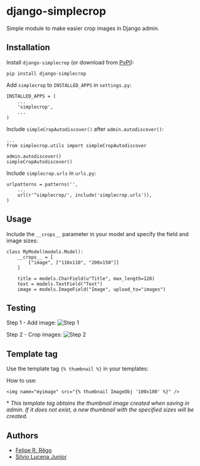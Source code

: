 
django-simplecrop
================

Simple module to make easier crop images in Django admin.


Installation
-----------------------------------
Install ``django-simplecrop`` (or download from [PyPI](http://pypi.python.org/pypi/django-simplecrop/ "Download from PyPI")):

    pip install django-simplecrop

Add ``simplecrop`` to ``INSTALLED_APPS`` in ``settings.py``:


    INSTALLED_APPS = (
        ...
        'simplecrop',
        ...
    )
    
Include ``simpleCropAutodiscover()`` after ``admin.autodiscover()``:
    
    ...
    from simplecrop.utils import simpleCropAutodiscover
    
    admin.autodiscover()
    simpleCropAutodiscover()

Include ``simplecrop.urls`` in ``urls.py``:
    
    urlpatterns = patterns('',
        ...
        url(r'^simplecrop/', include('simplecrop.urls')),
    )
    
    
Usage
------------------


Include the ``__crops__`` parameter in your model and specify the field and image sizes:

    class MyModel(models.Model):
        __crops__ = [
            ["image", ["110x110", "200x150"]]
        ]

        title = models.CharField(u"Title", max_length=128)
        text = models.TextField("Text")
        image = models.ImageField("Image", upload_to="images")


Testing
-----------------
Step 1 - Add image:
![Step 1](http://feliperego.com/img/step1.png "Step 1")

Step 2 - Crop images:
![Step 2](http://feliperego.com/img/step2.png "Step 2")


Template tag
-----------------
Use the template tag `{% thumbnail %}` in your templates:

How to use:

    <img name="myimage" src="{% thumbnail ImageObj '100x100' %}" />

\* *This template tag obtains the thumbnail image created when saving in admin. If it does not exist, a new thumbnail with the specified sizes will be created.*

Authors
-----------------

- [Felipe R. Rêgo](https://github.com/feliperrego "GitHub - Felipe R. Rêgo")
- [Silvio Lucena Junior](https://github.com/silviolucenajunior "GitHub - Silvio Lucena")
